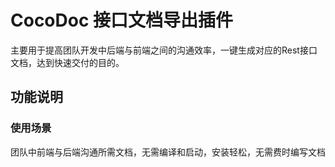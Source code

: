 # CocoDoc 接口文档导出插件 

主要用于提高团队开发中后端与前端之间的沟通效率，一键生成对应的Rest接口文档，达到快速交付的目的。

## 功能说明

### 使用场景

团队中前端与后端沟通所需文档，无需编译和启动，安装轻松，无需费时编写文档
